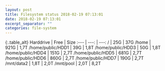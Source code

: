 ```yaml
---
layout: post
title: Filesystem status 2018-02-19 07:13:01
date: 2018-02-19 07:13:01
excerpt_separator: ""
categories: file-system
---
```

{:.table_alt}
Harddrive | Free | Size
:--- | ---: | ---:
/ | 25G | 37G
/home | 921G | 1,7T
/home/public/HDD1 | 39G | 1,8T
/home/public/HDD3 | 50G | 1,8T
/home/public/HDD4 | 151G | 2,7T
/home/public/HDD5 | 681G | 2,7T
/home/public/HDD6 | 860G | 2,7T
/home/public/HDD7 | 190G | 2,7T
/mnt/data2 | 1,8T | 2,0T
/mnt/pool | 2,0T | 8,2T

